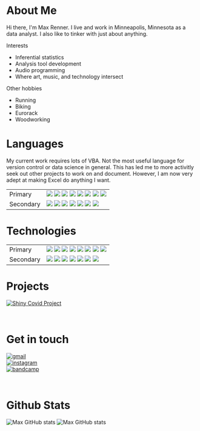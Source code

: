 # About Me
Hi there, I'm Max Renner. I live and work in Minneapolis, Minnesota as a data analyst. I also like to tinker with just about anything. 

Interests
- Inferential statistics
- Analysis tool development
- Audio programming
- Where art, music, and technology intersect
  
Other hobbies
- Running
- Biking
- Eurorack
- Woodworking

# Languages
My current work requires lots of VBA. Not the most useful language for version control or data science in general. This has led me to more activitly seek out other projects to work on and document. However, I am now very adept at making Excel do anything I want.

<table>
<tr>
    <td>Primary</td>
    <td>
        <img src="https://img.shields.io/badge/VBA-0078D4?badge&logo=microsoft&logoColor=white"></img>
        <img src="https://img.shields.io/badge/sql-CC2927?style=badge&logo=microsoft%20sql%20server&logoColor=white"></img>
        <img src="https://img.shields.io/badge/powershell-191970?style=badge&logo=powershell&logoColor=white"></img>
        <img src="https://img.shields.io/badge/shell_script-%23121011.svg?style=badge&logo=gnu-bash&logoColor=white"></img>
        <img src="https://img.shields.io/badge/r-%23276DC3.svg?style=badge&logo=r&logoColor=white"></img>
        <img src="https://img.shields.io/badge/python-%2314354C.svg?style=badge&logo=python&logoColor=white"></img>
        <img src="https://img.shields.io/badge/markdown-%23000000.svg?style=badge&logo=markdown&logoColor=white"></img>
        <img src="https://img.shields.io/badge/json-5E5C5C?style=badge&logo=json&logoColor=white"></img>
    </td>
</tr>
<tr></tr>
<tr>
    <td>Secondary</td>
    <td>
        <img src="https://img.shields.io/badge/c-%2300599C.svg?style=badge&logo=c&logoColor=white"></img>
        <img src="https://img.shields.io/badge/c++-%2300599C.svg?style=badge&logo=c%2B%2B&logoColor=white)"></img>
        <img src="https://img.shields.io/badge/lua-%232C2D72.svg?style=badge&logo=lua&logoColor=white"></img>
        <img src="https://img.shields.io/badge/HTML5-E34F26?style=badge&logo=html5&logoColor=white"></img>
        <img src="https://img.shields.io/badge/CSS-239120?&style=badge&logo=css3&logoColor=white"></img>
        <img src="https://img.shields.io/badge/javascript-%23323330.svg?style=badge&logo=javascript&logoColor=%23F7DF1E"></img>
        <img src="https://img.shields.io/badge/typescript-%23007ACC.svg?style=badge&logo=typescript&logoColor=white"></img>
    </td>
</tr>
</table>

# Technologies

<table>
<tr>
    <td>Primary</td>
    <td>
        <img src="https://img.shields.io/badge/SAP%20BusinessObjects%20Web%20Intelligence-white?style=badge&logo=SAP&logoColor=blue"></img>
        <img src="https://img.shields.io/badge/VisualStudioCode-0078d7.svg?style=badge&logo=visual-studio-code&logoColor=white"></img>
        <img src="https://img.shields.io/badge/RStudio-blue?style=badge&logo=RStudio&labelColor=white"></img>
        <img src="https://img.shields.io/badge/Microsoft_SQL_Server-CC2927?style=badge&logo=microsoft-sql-server&logoColor=white"></img>
        <img src="https://img.shields.io/badge/PowerBI-F2C811?style=badge&logo=Power%20BI&logoColor=white"></img>
        <img src="https://img.shields.io/badge/Microsoft_SharePoint-0078D4?style=badge&logo=microsoft-sharepoint&logoColor=white"></img>
        <img src="https://img.shields.io/badge/jira-%230A0FFF.svg?style=badge&logo=jira&logoColor=white"></img>
        <img src="https://img.shields.io/badge/Shiny-blue?style=badge&logo=RSTUDIO&labelColor=white"></img>
    </td>
</tr>
<tr></tr>
<tr>
    <td>Secondary</td>
    <td>
        <img src="https://img.shields.io/badge/docker-%230db7ed.svg?style=badge&logo=docker&logoColor=white"></img>
        <img src="https://img.shields.io/badge/-Arduino-00979D?style=badge&logo=Arduino&logoColor=white"></img>
        <img src="https://img.shields.io/badge/node.js-%2343853D.svg?style=badge&logo=node.js&logoColor=white"></img>
        <img src="https://img.shields.io/badge/NPM-%23000000.svg?style=badge&logo=npm&logoColor=white"></img>
        <img src="https://img.shields.io/badge/vuejs-%2335495e.svg?style=badge&logo=vuedotjs&logoColor=%234FC08D"></img>
        <img src="https://img.shields.io/badge/bootstrap-%23563D7C.svg?style=badge&logo=bootstrap&logoColor=white"></img>
        <img src="https://img.shields.io/badge/Electron-191970?style=badge&logo=Electron&logoColor=white"></img>
    </td>
</tr>
</table>

# Projects
[![Shiny Covid Project](https://img.shields.io/badge/Shiny-blue?style=badge&logo=RSTUDIO&labelColor=white&label=Covid-19-Minnesota-Counties)](https://github.com/rennerom/COVID-19-Minnesota-Counties)

<!-- [![Shiny Covid Project](https://github-readme-stats.vercel.app/api/pin/?username=rennerom&repo=COVID-19-Minnesota-Counties)](https://github.com/rennerom/COVID-19-Minnesota-Counties) -->


<br>

# Get in touch

[![gmail](https://img.shields.io/badge/-rennerom@gmail.com-D14836?style=flat&logo=Gmail&logoColor=white&label=gmail)](mailto:rennerom@gmail.com)  
[![instagram](https://img.shields.io/badge/-@ottomaxrenner-E4405F?style=flat&logo=Instagram&logoColor=white&label=instagram)](https://www.instagram.com/ottomaxrenner/)  
[![bandcamp](https://img.shields.io/badge/Max%20Renner-348294?style=flat&logo=bandcamp&logoColor=white&label=bandcamp)](https://maxrenner.bandcamp.com/)


<br>

# Github Stats
![Max GitHub stats](https://github-readme-stats.vercel.app/api?username=rennerom&show_icons=true)
![Max GitHub stats](https://github-readme-stats.vercel.app/api/top-langs/?username=rennerom&hide=html&hide_border=true)





